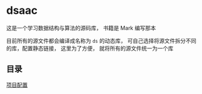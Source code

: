 # dsaac
这是一个学习数据结构与算法的源码库， 书籍是 Mark 编写那本

目前所有的源文件都会编译成名称为 `ds` 的动态库， 可自己选择将源文件拆分不同的库，配置静态链接， 这里为了方便， 就将所有的源文件统一为一个库 

## 目录

[项目配置](./doc/ch0_setup.md)



